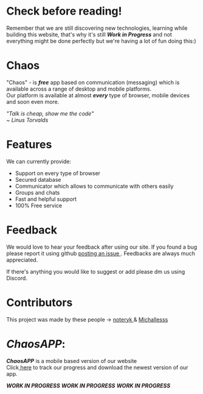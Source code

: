 # Check before reading!
Remember that we are still discovering new technologies, learning while building this website, that's why it's still ***Work in Progress*** and not everything might be done perfectly but we're having a lot of fun doing this:)


# Chaos
"Chaos" - is ***free*** app based on communication (messaging) which is available across a range of desktop and mobile platforms.<br>
Our platform is available at almost ***every*** type of browser, mobile devices and soon even more.<br>

*"Talk is cheap, show me the code"<br>
~ Linus Torvalds*


# Features
We can currently provide:

<ul>

<li> Support on every type of browser </li>
<li> Secured database </li>
<li> Communicator which allows to communicate with others easily </li>
<li> Groups and chats </li>
<li> Fast and helpful support </li>
<li> 100% Free service </li>

</ul>


# Feedback
We would love to hear your feedback after using our site. If you found a bug please report it using github <a href="https://github.com/noteryk/Chaos/issues"> posting an issue </a>.
Feedbacks are always much appreciated.

If there's anything you would like to suggest or add please dm us using Discord.

# Contributors
This project was made by these people -> <a href="https://github.com/noteryk"> noteryk </a> & <a href="https://github.com/Michallesss"> Michallesss </a>

# ***ChaosAPP***:
***ChaosAPP*** is a mobile based version of our website<br>
Click<a href=""> here</a> to track our progress and download the newest version of our app.

***WORK IN PROGRESS***
***WORK IN PROGRESS***
***WORK IN PROGRESS***
